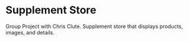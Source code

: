 # Supplement Store
Group Project with Chris Clute.
Supplement store that displays products, images, and details.
